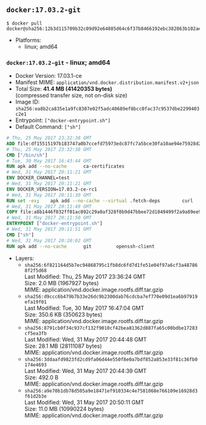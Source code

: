 ## `docker:17.03.2-git`

```console
$ docker pull docker@sha256:12b3d115709b32c09d92e64885d64c6f37b8466192ebc382863b102ae2f8423c
```

-	Platforms:
	-	linux; amd64

### `docker:17.03.2-git` - linux; amd64

-	Docker Version: 17.03.1-ce
-	Manifest MIME: `application/vnd.docker.distribution.manifest.v2+json`
-	Total Size: **41.4 MB (41420353 bytes)**  
	(compressed transfer size, not on-disk size)
-	Image ID: `sha256:ea8b2ca835e1a9fc8307e02f5adc40689ef8bcc0fac37c9537dbe2299403c2e1`
-	Entrypoint: `["docker-entrypoint.sh"]`
-	Default Command: `["sh"]`

```dockerfile
# Thu, 25 May 2017 23:32:38 GMT
ADD file:df15515197b183747a0b7ccefd75973edc87fc7a5bce30fa10ae94e75928d25c in / 
# Thu, 25 May 2017 23:32:38 GMT
CMD ["/bin/sh"]
# Tue, 30 May 2017 16:43:44 GMT
RUN apk add --no-cache 		ca-certificates
# Wed, 31 May 2017 20:11:21 GMT
ENV DOCKER_CHANNEL=test
# Wed, 31 May 2017 20:11:21 GMT
ENV DOCKER_VERSION=17.03.2-ce-rc1
# Wed, 31 May 2017 20:11:30 GMT
RUN set -ex; 	apk add --no-cache --virtual .fetch-deps 		curl 		tar 	; 	curl -fL -o docker.tgz "https://download.docker.com/linux/static/${DOCKER_CHANNEL}/x86_64/docker-${DOCKER_VERSION}.tgz"; 	tar --extract 		--file docker.tgz 		--strip-components 1 		--directory /usr/local/bin/ 	; 	rm docker.tgz; 	apk del .fetch-deps; 	dockerd -v; 	docker -v
# Wed, 31 May 2017 20:11:49 GMT
COPY file:a8b1446f032ff01ac092c29a0af328f0b9d47bbee72d1049499f2a9a89ee988a in /usr/local/bin/ 
# Wed, 31 May 2017 20:11:50 GMT
ENTRYPOINT ["docker-entrypoint.sh"]
# Wed, 31 May 2017 20:11:51 GMT
CMD ["sh"]
# Wed, 31 May 2017 20:20:02 GMT
RUN apk add --no-cache 		git 		openssh-client
```

-	Layers:
	-	`sha256:6f821164d5b7ec94868795c1fb8dc6fd7d1fe51e04f97a6cf3a487868f2f5d68`  
		Last Modified: Thu, 25 May 2017 23:36:24 GMT  
		Size: 2.0 MB (1967927 bytes)  
		MIME: application/vnd.docker.image.rootfs.diff.tar.gzip
	-	`sha256:d9ccc6b479b7b33e26dc9b2300dab76cdcba7ef770e09d1ea6b97919efa19f01`  
		Last Modified: Tue, 30 May 2017 16:47:04 GMT  
		Size: 350.6 KB (350623 bytes)  
		MIME: application/vnd.docker.image.rootfs.diff.tar.gzip
	-	`sha256:8791cb0f34c937cf132f9010cf42bea81362d887fa65c00bdbe17283cf5ea3fb`  
		Last Modified: Wed, 31 May 2017 20:44:48 GMT  
		Size: 28.1 MB (28111087 bytes)  
		MIME: application/vnd.docker.image.rootfs.diff.tar.gzip
	-	`sha256:3ddaafd9823fd2cd9fa06d44e550f8e0a7bdf852a853e33f81c36fb0174e4693`  
		Last Modified: Wed, 31 May 2017 20:44:39 GMT  
		Size: 492.0 B  
		MIME: application/vnd.docker.image.rootfs.diff.tar.gzip
	-	`sha256:a9e70b1db78d505a9e18471ef910334c4e7581068e766109e16928d3f61d2b3e`  
		Last Modified: Wed, 31 May 2017 20:50:11 GMT  
		Size: 11.0 MB (10990224 bytes)  
		MIME: application/vnd.docker.image.rootfs.diff.tar.gzip
